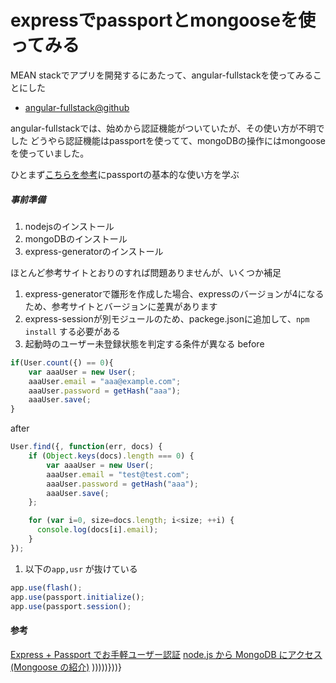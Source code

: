 expressでpassportとmongooseを使ってみる
===

MEAN stackでアプリを開発するにあたって、angular-fullstackを使ってみることにした
- [angular-fullstack@github](https://github.com/DaftMonk/generator-angular-fullstack)

angular-fullstackでは、始めから認証機能がついていたが、その使い方が不明でした
どうやら認証機能はpassportを使ってて、mongoDBの操作にはmongooseを使っていました。

ひとまず[こちらを参考](http://kikuchy.hatenablog.com/entry/2013/07/03/042221)にpassportの基本的な使い方を学ぶ

##### 事前準備

1. nodejsのインストール
1. mongoDBのインストール
1. express-generatorのインストール

ほとんど参考サイトとおりのすれば問題ありませんが、いくつか補足

1. express-generatorで雛形を作成した場合、expressのバージョンが4になるため、参考サイトとバージョンに差異があります
1. express-sessionが別モジュールのため、packege.jsonに追加して、`npm install` する必要がある
1. 起動時のユーザー未登録状態を判定する条件が異なる
before
```javascript
if(User.count({) == 0){
    var aaaUser = new User(;
    aaaUser.email = "aaa@example.com";
    aaaUser.password = getHash("aaa");
    aaaUser.save(;
}
```
after
```javascript
User.find({, function(err, docs) {
    if (Object.keys(docs).length === 0) {
        var aaaUser = new User(;
        aaaUser.email = "test@test.com";
        aaaUser.password = getHash("aaa");
        aaaUser.save(;
    };

    for (var i=0, size=docs.length; i<size; ++i) {
      console.log(docs[i].email);
    }
});
```

1. 以下の`app,usr` が抜けている
```javascript
app.use(flash();
app.use(passport.initialize();
app.use(passport.session();
```

#### 参考
[Express + Passport でお手軽ユーザー認証](http://kikuchy.hatenablog.com/entry/2013/07/03/042221)
[node.js から MongoDB にアクセス (Mongoose の紹介)](http://krdlab.hatenablog.com/entry/20110317/1300367785)
)))))}))}

